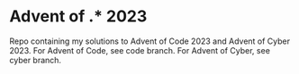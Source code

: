 # Advent of .* 2023

Repo containing my solutions to Advent of Code 2023 and Advent of Cyber 2023.
For Advent of Code, see code branch. For Advent of Cyber, see cyber branch.

